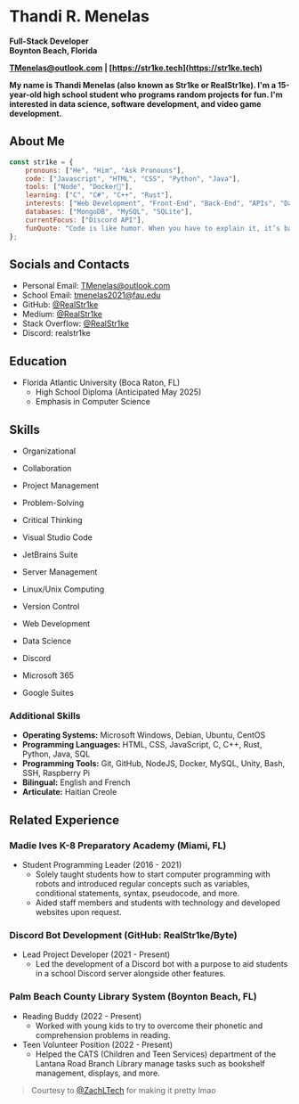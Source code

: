 # Thandi R. Menelas

**Full-Stack Developer**  
**Boynton Beach, Florida**

**TMenelas@outlook.com | [https://str1ke.tech](https://str1ke.tech)**

**My name is Thandi Menelas (also known as Str1ke or RealStr1ke). I'm a 15-year-old high school student who programs random projects for fun. I'm interested in data science, software development, and video game development.**

## About Me

```js
const str1ke = { 
    pronouns: ["He", "Him", "Ask Pronouns"],
    code: ["Javascript", "HTML", "CSS", "Python", "Java"],
    tools: ["Node", "Docker🐳"],
    learning: ["C", "C#", "C++", "Rust"],
    interests: ["Web Development", "Front-End", "Back-End", "APIs", "Data Science", "Servers"],
    databases: ["MongoDB", "MySQL", "SQLite"],
    currentFocus: ["Discord API"],
    funQuote: "Code is like humor. When you have to explain it, it’s bad. – Cory House"
};
```

## Socials and Contacts

- Personal Email: TMenelas@outlook.com
- School Email: tmenelas2021@fau.edu
- GitHub: [@RealStr1ke](https://github.com/RealStr1ke)
- Medium: [@RealStr1ke](https://medium.com/@RealStr1ke)
- Stack Overflow: [@RealStr1ke](https://stackoverflow.com/users/your-stackoverflow-username)
- Discord: realstr1ke

## Education

- Florida Atlantic University (Boca Raton, FL)
  - High School Diploma (Anticipated May 2025)
  - Emphasis in Computer Science

## Skills

- Organizational
- Collaboration
- Project Management
- Problem-Solving
- Critical Thinking

- Visual Studio Code
- JetBrains Suite
- Server Management
- Linux/Unix Computing
- Version Control

- Web Development
- Data Science
- Discord
- Microsoft 365
- Google Suites

### Additional Skills

- **Operating Systems:** Microsoft Windows, Debian, Ubuntu, CentOS
- **Programming Languages:** HTML, CSS, JavaScript, C, C++, Rust, Python, Java, SQL
- **Programming Tools:** Git, GitHub, NodeJS, Docker, MySQL, Unity, Bash, SSH, Raspberry Pi
- **Bilingual:** English and French
- **Articulate:** Haitian Creole

## Related Experience

### Madie Ives K-8 Preparatory Academy (Miami, FL)

- Student Programming Leader (2016 - 2021)
  - Solely taught students how to start computer programming with robots and introduced regular concepts such as variables, conditional statements, syntax, pseudocode, and more.
  - Aided staff members and students with technology and developed websites upon request.

### Discord Bot Development (GitHub: RealStr1ke/Byte)

- Lead Project Developer (2021 - Present)
  - Led the development of a Discord bot with a purpose to aid students in a school Discord server alongside other features.

### Palm Beach County Library System (Boynton Beach, FL)

- Reading Buddy (2022 - Present)
  - Worked with young kids to try to overcome their phonetic and comprehension problems in reading.
- Teen Volunteer Position (2022 - Present)
  - Helped the CATS (Children and Teen Services) department of the Lantana Road Branch Library manage tasks such as bookshelf management, displays, and more.

> Courtesy to [@ZachLTech](https://github.com/ZachLTech) for making it pretty lmao
